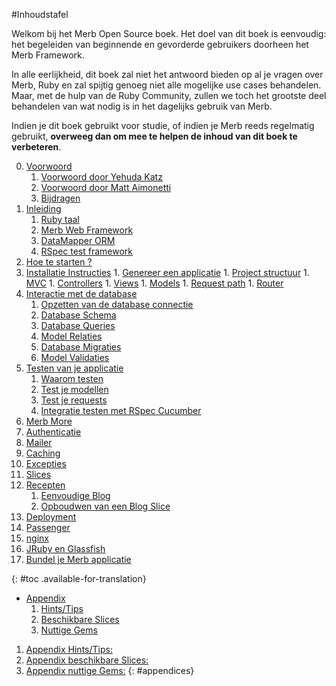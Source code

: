 #Inhoudstafel

<div id="intro" class=".available-for-translation">
	<p>Welkom bij het Merb Open Source boek. Het doel van dit boek is eenvoudig: het begeleiden van beginnende en gevorderde gebruikers doorheen het Merb Framework.</p>
	<p>In alle eerlijkheid, dit boek zal niet het antwoord bieden op al je vragen over Merb, Ruby en zal spijtig genoeg niet alle mogelijke use cases behandelen. Maar, met de hulp van de Ruby Community, zullen we toch het grootste deel behandelen van wat nodig is in het dagelijks gebruik van Merb.</p>
	<p>Indien je dit boek gebruikt voor studie, of indien je Merb reeds regelmatig gebruikt, <strong>overweeg dan om mee te helpen de inhoud van dit boek te verbeteren</strong>.</p>
</div>

0. [Voorwoord](/nl/front-matter)
	1. [Voorwoord door Yehuda Katz](/nl/front-matter/foreword)
	2. [Voorwoord door Matt Aimonetti](/nl/front-matter/preface)
	3. [Bijdragen](/nl/front-matter/contributors)
1. [Inleiding](/nl/introduction)
	1. [Ruby taal](/nl/introduction/ruby)
	2. [Merb Web Framework](/nl/introduction/merb)
	3. [DataMapper ORM](/nl/introduction/datamapper)
	4. [RSpec test framework](/nl/introduction/rspec)
2. [Hoe te starten ?](/nl/getting-started)
  1. [Installatie Instructies](/nl/getting-started/install-instructions)
	1. [Genereer een applicatie](/nl/getting-started/generate-an-application)
	1. [Project structuur](/nl/getting-started/project-structure)
	1. [MVC](/nl/getting-started/mvc)
	1. [Controllers](/nl/getting-started/controllers)
	1. [Views](/nl/getting-started/views)
	1. [Models](/nl/getting-started/models)
	1. [Request path](/nl/getting-started/request-path)
	1. [Router](/nl/getting-started/router)
3. [Interactie met de database](/nl/interacting-with-the-database)
	1. [Opzetten van de database connectie](/nl/interacting-with-the-database/dm-setting-up)
	1. [Database Schema](/nl/interacting-with-the-database/dm-schema)
	1. [Database Queries](/nl/interacting-with-the-database/dm-queries)
	1. [Model Relaties](/nl/interacting-with-the-database/dm-relationships)
	1. [Database Migraties](/nl/interacting-with-the-database/dm-migrations)
	1. [Model Validaties](/nl/interacting-with-the-database/dm-validations)
4. [Testen van je applicatie](/nl/testing-your-application)
	1. [Waarom testen](/nl/testing-your-application/why)
	1. [Test je modellen](/nl/testing-your-application/models)
	1. [Test je requests](/nl/testing-your-application/requests)
	1. [Integratie testen met RSpec Cucumber](/nl/testing-your-application/cucumber)
5. [Merb More](/nl/merb-more)
  1. [Authenticatie](/nl/merb-more/authentication)
  1. [Mailer](/nl/merb-more/mailer)
  1. [Caching](/nl/merb-more/caching)
  1. [Excepties](/nl/merb-more/exceptions)
  1. [Slices](/nl/merb-more/slices)
6. [Recepten](/nl/recipes)
	1. [Eenvoudige Blog](/nl/recipes/simple-blog)
	1. [Opboudwen van een Blog Slice](/nl/recipes/blog-slice)
7. [Deployment](/nl/deployment)
  1. [Passenger](/nl/deployment/passenger)
  1. [nginx](/nl/deployment/nginx)
  1. [JRuby en Glassfish](/nl/deployment/jruby)
  1. [Bundel je Merb applicatie](/nl/deployment/bundle)

{: #toc .available-for-translation}

* [Appendix](/nl/appendix)
  1. [Hints/Tips](/nl/appendix/hints-tips)
  1. [Beschikbare Slices](/nl/appendix/slices)
  1. [Nuttige Gems](/nl/appendix/gems)

1. [Appendix Hints/Tips:](/nl/appendix/hints-tips)
1. [Appendix beschikbare Slices:](/nl/appendix/slices)
1. [Appendix nuttige Gems:](/nl/appendix/gems)
{: #appendices}
